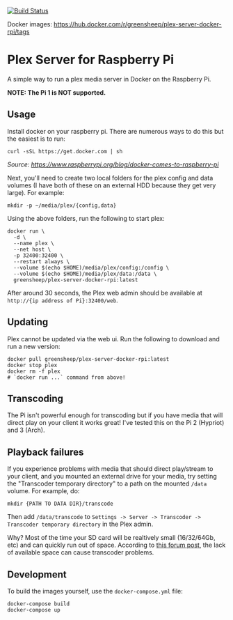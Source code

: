 [![Build Status](https://travis-ci.org/greensheep/plex-server-docker-rpi.svg?branch=master)](https://travis-ci.org/greensheep/plex-server-docker-rpi)

Docker images: https://hub.docker.com/r/greensheep/plex-server-docker-rpi/tags

# Plex Server for Raspberry Pi

A simple way to run a plex media server in Docker on the Raspberry Pi.

**NOTE: The Pi 1 is NOT supported.**

## Usage

Install docker on your raspberry pi. There are numerous ways to do this but the easiest is to run:

    curl -sSL https://get.docker.com | sh

_Source: https://www.raspberrypi.org/blog/docker-comes-to-raspberry-pi_

Next, you'll need to create two local folders for the plex config and data volumes (I have both of these on an external HDD because they get very large). For example:

    mkdir -p ~/media/plex/{config,data}

Using the above folders, run the following to start plex:

    docker run \
      -d \
      --name plex \
      --net host \
      -p 32400:32400 \
      --restart always \
      --volume $(echo $HOME)/media/plex/config:/config \
      --volume $(echo $HOME)/media/plex/data:/data \
      greensheep/plex-server-docker-rpi:latest

After around 30 seconds, the Plex web admin should be available at `http://{ip address of Pi}:32400/web`.

## Updating

Plex cannot be updated via the web ui. Run the following to download and run a new version:

    docker pull greensheep/plex-server-docker-rpi:latest
    docker stop plex
    docker rm -f plex
    # `docker run ...` command from above!

## Transcoding

The Pi isn't powerful enough for transcoding but if you have media that will direct play on your client it works great! I've tested this on the Pi 2 (Hypriot) and 3 (Arch).

## Playback failures

If you experience problems with media that should direct play/stream to your client, and you mounted an external drive for your media, try setting the "Transcoder temporary directory" to a path on the mounted `/data` volume. For example, do:

    mkdir {PATH TO DATA DIR}/transcode

Then add `/data/transcode` to `Settings -> Server -> Transcoder -> Transcoder temporary directory` in the Plex admin.

Why? Most of the time your SD card will be realtively small (16/32/64Gb, etc) and can quickly run out of space. According to [this forum post](https://forums.plex.tv/discussion/206281/there-was-a-problem-playing-this-item), the lack of available space can cause transcoder problems.

## Development

To build the images yourself, use the `docker-compose.yml` file:

    docker-compose build
    docker-compose up
